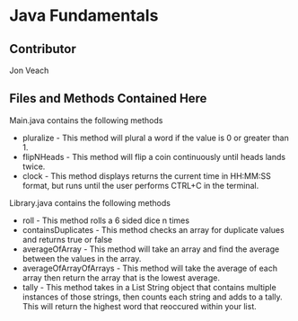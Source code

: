 # Java Fundamentals

## Contributor
Jon Veach

## Files and Methods Contained Here
Main.java contains the following methods
* pluralize - This method will plural a word if the value is 0 or greater than 1.
* flipNHeads - This method will flip a coin continuously until heads lands twice.
* clock - This method displays returns the current time in HH:MM:SS format, but runs until the user performs CTRL+C in the terminal.


Library.java contains the following methods
* roll - This method rolls a 6 sided dice n times
* containsDuplicates - This method checks an array for duplicate values and returns true or false
* averageOfArray - This method will take an array and find the average between the values in the array.
* averageOfArrayOfArrays - This method will take the average of each array then return the array that is the lowest average.
* tally - This method takes in a List String object that contains multiple instances of those strings, then counts each string and adds to a tally.  This will return the highest word that reoccured within your list. 